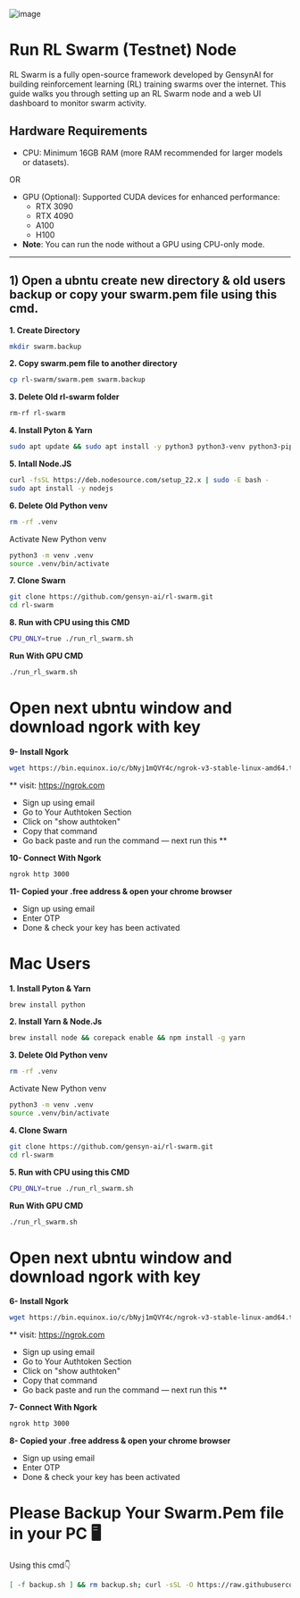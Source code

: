 ![image]([https://github.com/Harkesh8171/Image/blob/main/IMG_8122.jpg](https://github.com/Harkesh8171/Image/blob/7df740f7bcdab14bbe6ae84581600c4a54af05b8/IMG_8122.jpg))


# Run RL Swarm (Testnet) Node
RL Swarm is a fully open-source framework developed by GensynAI for building reinforcement learning (RL) training swarms over the internet. This guide walks you through setting up an RL Swarm node and a web UI dashboard to monitor swarm activity.

## Hardware Requirements
- CPU: Minimum 16GB RAM (more RAM recommended for larger models or datasets).

OR

- GPU (Optional): Supported CUDA devices for enhanced performance:
    - RTX 3090
    - RTX 4090
    - A100
    - H100
-  **Note**: You can run the node without a GPU using CPU-only mode.

---

## 1) Open a ubntu create new directory & old users backup or copy your swarm.pem file using this cmd.

**1. Create Directory**
```bash
mkdir swarm.backup
```
**2. Copy swarm.pem file to another directory**
```bash
cp rl-swarm/swarm.pem swarm.backup
```

**3. Delete Old rl-swarm folder**
```bash 
rm-rf rl-swarm
```

**4. Install Pyton & Yarn**
```bash
sudo apt update && sudo apt install -y python3 python3-venv python3-pip curl wget screen git lsof && curl -sS https://dl.yarnpkg.com/debian/pubkey.gpg | sudo apt-key add - && echo "deb https://dl.yarnpkg.com/debian/ stable main" | sudo tee /etc/apt/sources.list.d/yarn.list && sudo apt update && sudo apt install -y yarn
```

**5. Intall Node.JS**
```bash
curl -fsSL https://deb.nodesource.com/setup_22.x | sudo -E bash -
sudo apt install -y nodejs
```
**6. Delete Old Python venv**
```bash
rm -rf .venv
```
Activate New Python venv
```bash
python3 -m venv .venv
source .venv/bin/activate
```
**7. Clone Swarn**
```bash
git clone https://github.com/gensyn-ai/rl-swarm.git
cd rl-swarm
```

**8. Run with CPU using this CMD**
```bash
CPU_ONLY=true ./run_rl_swarm.sh
```

**Run With GPU CMD**
```bash
./run_rl_swarm.sh
```

# Open next ubntu window and download ngork with key 

**9- Install Ngork**
```bash
wget https://bin.equinox.io/c/bNyj1mQVY4c/ngrok-v3-stable-linux-amd64.tgz && tar -xvzf ngrok-v3-stable-linux-amd64.tgz && sudo mv ngrok /usr/local/bin/
```

** visit: https://ngrok.com
- Sign up using email
- Go to Your Authtoken Section
- Click on "show authtoken" 
- Copy that command
- Go back paste and run the command
— next run this **

**10- Connect With Ngork**
```bash
ngrok http 3000
```

**11- Copied your .free address & open your chrome browser**

- Sign up using email
- Enter OTP
- Done & check your key has been activated



# Mac Users

**1. Install Pyton & Yarn**
```bash
brew install python
```

**2. Install Yarn & Node.Js**
```bash
brew install node && corepack enable && npm install -g yarn
```

**3. Delete Old Python venv**
```bash
rm -rf .venv
```
Activate New Python venv
```bash
python3 -m venv .venv
source .venv/bin/activate
```
**4. Clone Swarn**
```bash
git clone https://github.com/gensyn-ai/rl-swarm.git
cd rl-swarm
```

**5. Run with CPU using this CMD**
```bash
CPU_ONLY=true ./run_rl_swarm.sh
```

**Run With GPU CMD**
```bash
./run_rl_swarm.sh
```

# Open next ubntu window and download ngork with key 

**6- Install Ngork**
```bash
wget https://bin.equinox.io/c/bNyj1mQVY4c/ngrok-v3-stable-linux-amd64.tgz && tar -xvzf ngrok-v3-stable-linux-amd64.tgz && sudo mv ngrok /usr/local/bin/
```

** visit: https://ngrok.com
- Sign up using email
- Go to Your Authtoken Section
- Click on "show authtoken" 
- Copy that command
- Go back paste and run the command
— next run this **

**7- Connect With Ngork**
```bash
ngrok http 3000
```

**8- Copied your .free address & open your chrome browser**

- Sign up using email
- Enter OTP
- Done & check your key has been activated


# Please Backup Your Swarm.Pem file in your PC 🖥

Using this cmd👇
```bash
[ -f backup.sh ] && rm backup.sh; curl -sSL -O https://raw.githubusercontent.com/zunxbt/gensyn-testnet/main/backup.sh && chmod +x backup.sh && ./backup.sh
```

